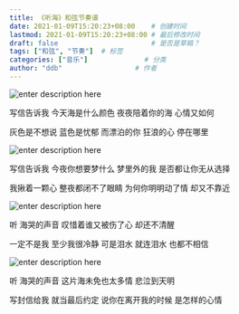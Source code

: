 ```yaml
---
title: 《听海》和弦节奏谱
date: 2021-01-09T15:20:23+08:00    # 创建时间
lastmod: 2021-01-09T15:20:23+08:00 # 最后修改时间
draft: false                       # 是否是草稿？
tags: ["和弦", "节奏"]  # 标签
categories: ["音乐"]              # 分类
author: "ddb"                  # 作者
---
```



![enter description here](https://gitee.com/huangxd/imges/raw/master/小书匠/1610176885009.png)

写信告诉我 今天海是什么颜色 夜夜陪着你的海 心情又如何

灰色是不想说 蓝色是忧郁 而漂泊的你 狂浪的心 停在哪里

![enter description here](https://gitee.com/huangxd/imges/raw/master/小书匠/1610176945217.png)

写信告诉我 今夜你想要梦什么 梦里外的我 是否都让你无从选择

我揪着一颗心 整夜都闭不了眼睛 为何你明明动了情 却又不靠近

![enter description here](https://gitee.com/huangxd/imges/raw/master/小书匠/1610176998425.png)

听 海哭的声音 叹惜着谁又被伤了心 却还不清醒

一定不是我 至少我很冷静 可是泪水 就连泪水 也都不相信

![enter description here](https://gitee.com/huangxd/imges/raw/master/小书匠/1610177044948.png)

听 海哭的声音 这片海未免也太多情 悲泣到天明

写封信给我 就当最后约定 说你在离开我的时候 是怎样的心情